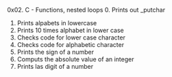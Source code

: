 0x02. C - Functions, nested loops
0. Prints out _putchar
1. Prints alpabets in lowercase
2. Prints 10 times alphabet in lower case
3. Checks code for lower case character
4. Checks code for alphabetic character
5. Prints the sign of a number
6. Computs the absolute value of an integer
7. Prints las digit of a number

